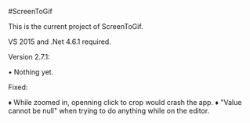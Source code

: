 ﻿#ScreenToGif  

This is the current project of ScreenToGif.  

VS 2015 and .Net 4.6.1 required.  


Version 2.7.1:

• Nothing yet.

Fixed:

♦ While zoomed in, openning click to crop would crash the app.
♦ "Value cannot be null" when trying to do anything while on the editor. 